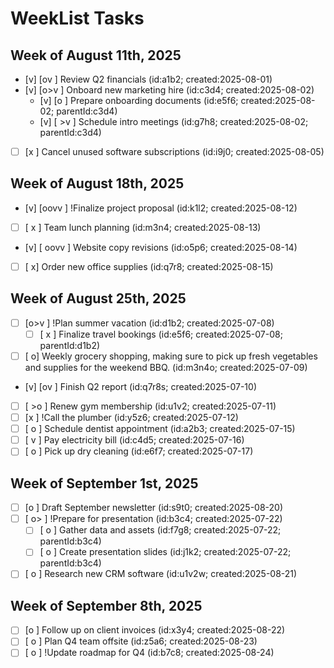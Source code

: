 # WeekList Tasks

## Week of August 11th, 2025

- [v] [ov     ] Review Q2 financials (id:a1b2; created:2025-08-01)
- [v] [o>v    ] Onboard new marketing hire (id:c3d4; created:2025-08-02)
  - [v] [o      ] Prepare onboarding documents (id:e5f6; created:2025-08-02; parentId:c3d4)
  - [v] [ >v    ] Schedule intro meetings (id:g7h8; created:2025-08-02; parentId:c3d4)
- [ ] [x      ] Cancel unused software subscriptions (id:i9j0; created:2025-08-05)

## Week of August 18th, 2025

- [v] [oovv   ] !Finalize project proposal (id:k1l2; created:2025-08-12)
- [ ] [   x   ] Team lunch planning (id:m3n4; created:2025-08-13)
- [v] [   oovv ] Website copy revisions (id:o5p6; created:2025-08-14)
- [ ] [      x] Order new office supplies (id:q7r8; created:2025-08-15)

## Week of August 25th, 2025

- [ ] [o>v    ] !Plan summer vacation (id:d1b2; created:2025-07-08)
  - [ ] [ x     ] Finalize travel bookings (id:e5f6; created:2025-07-08; parentId:d1b2)
- [ ] [      o] Weekly grocery shopping, making sure to pick up fresh vegetables and supplies for the weekend BBQ. (id:m3n4o; created:2025-07-09)
- [v] [ov     ] Finish Q2 report (id:q7r8s; created:2025-07-10)
- [ ] [  >o   ] Renew gym membership (id:u1v2; created:2025-07-11)
- [ ] [x      ] !Call the plumber (id:y5z6; created:2025-07-12)
- [ ] [ o     ] Schedule dentist appointment (id:a2b3; created:2025-07-15)
- [ ] [   v   ] Pay electricity bill (id:c4d5; created:2025-07-16)
- [ ] [    o  ] Pick up dry cleaning (id:e6f7; created:2025-07-17)

## Week of September 1st, 2025

- [ ] [o      ] Draft September newsletter (id:s9t0; created:2025-08-20)
- [ ] [ o>    ] !Prepare for presentation (id:b3c4; created:2025-07-22)
  - [ ] [ o     ] Gather data and assets (id:f7g8; created:2025-07-22; parentId:b3c4)
  - [ ] [  o    ] Create presentation slides (id:j1k2; created:2025-07-22; parentId:b3c4)
- [ ] [   o   ] Research new CRM software (id:u1v2w; created:2025-08-21)

## Week of September 8th, 2025

- [ ] [o      ] Follow up on client invoices (id:x3y4; created:2025-08-22)
- [ ] [ o     ] Plan Q4 team offsite (id:z5a6; created:2025-08-23)
- [ ] [  o    ] !Update roadmap for Q4 (id:b7c8; created:2025-08-24)
